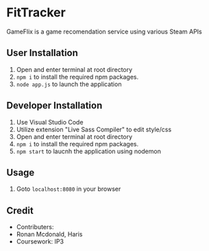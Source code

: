 # FitTracker

GameFlix is a game recomendation service using various Steam APIs

## User Installation

1. Open and enter terminal at root directory
2. `npm i` to install the required npm packages.
3. `node app.js` to launch the application

## Developer Installation

1. Use Visual Studio Code
2. Utilize extension "Live Sass Compiler" to edit style/css
3. Open and enter terminal at root directory
4. `npm i` to install the required npm packages.
5. `npm start` to laucnh the application using nodemon

## Usage

1. Goto `localhost:8080` in your browser

## Credit

- Contributers:
- Ronan Mcdonald, Haris
- Coursework: IP3
